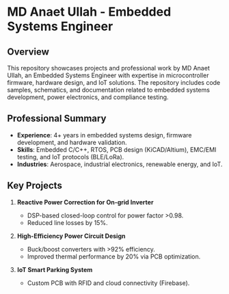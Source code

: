 # MD Anaet Ullah - Embedded Systems Engineer

## Overview
This repository showcases projects and professional work by MD Anaet Ullah, an Embedded Systems Engineer with expertise in microcontroller firmware, hardware design, and IoT solutions. The repository includes code samples, schematics, and documentation related to embedded systems development, power electronics, and compliance testing.

## Professional Summary
- **Experience**: 4+ years in embedded systems design, firmware development, and hardware validation.
- **Skills**: Embedded C/C++, RTOS, PCB design (KiCAD/Altium), EMC/EMI testing, and IoT protocols (BLE/LoRa).
- **Industries**: Aerospace, industrial electronics, renewable energy, and IoT.

## Key Projects
1. **Reactive Power Correction for On-grid Inverter**  
   - DSP-based closed-loop control for power factor >0.98.  
   - Reduced line losses by 15%.  

2. **High-Efficiency Power Circuit Design**  
   - Buck/boost converters with >92% efficiency.  
   - Improved thermal performance by 20% via PCB optimization.  

3. **IoT Smart Parking System**  
   - Custom PCB with RFID and cloud connectivity (Firebase).  


